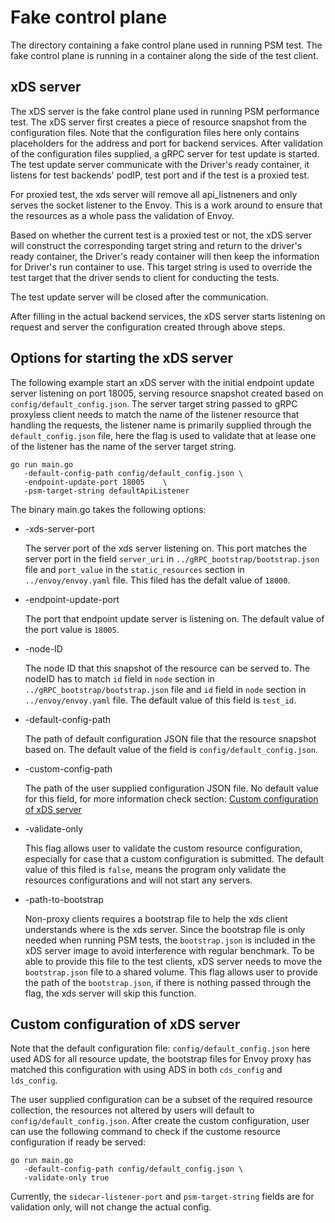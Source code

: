 # Fake control plane

The directory containing a fake control plane used in running PSM test. The fake
control plane is running in a container along the side of the test client.

## xDS server

The xDS server is the fake control plane used in running PSM performance test.
The xDS server first creates a piece of resource snapshot from the configuration
files. Note that the configuration files here only contains placeholders for the
address and port for backend services. After validation of the configuration
files supplied, a gRPC server for test update is started. The test update server
communicate with the Driver's ready container, it listens for test backends'
podIP, test port and if the test is a proxied test.

For proxied test, the xds server will remove all api_listneners and only serves
the socket listener to the Envoy. This is a work around to ensure that the
resources as a whole pass the validation of Envoy.

Based on whether the current test is a proxied test or not, the xDS server will
construct the corresponding target string and return to the driver's ready
container, the Driver's ready container will then keep the information for
Driver's run container to use. This target string is used to override the test
target that the driver sends to client for conducting the tests.

The test update server will be closed after the communication.

After filling in the actual backend services, the xDS server starts listening on
request and server the configuration created through above steps.

## Options for starting the xDS server

The following example start an xDS server with the initial endpoint update
server listening on port 18005, serving resource snapshot created based on
`config/default_config.json`. The server target string passed to gRPC proxyless
client needs to match the name of the listener resource that handling the
requests, the listener name is primarily supplied through the
`default_config.json` file, here the flag is used to validate that at lease one
of the listener has the name of the server target string.

```shell
go run main.go
   -default-config-path config/default_config.json \
   -endpoint-update-port 18005    \
   -psm-target-string defaultApiListener

```

The binary main.go takes the following options:

- -xds-server-port

  The server port of the xds server listening on. This port matches the server
  port in the field `server_uri` in `../gRPC_bootstrap/bootstrap.json` file and
  `port_value` in the `static_resources` section in `../envoy/envoy.yaml` file.
  This filed has the defalt value of `18000`.

- -endpoint-update-port

  The port that endpoint update server is listening on. The default value of the
  port value is `18005`.

- -node-ID

  The node ID that this snapshot of the resource can be served to. The nodeID
  has to match `id` field in `node` section in
  `../gRPC_bootstrap/bootstrap.json` file and `id` field in `node` section in
  `../envoy/envoy.yaml` file. The default value of this field is `test_id`.

- -default-config-path

  The path of default configuration JSON file that the resource snapshot based
  on. The default value of the field is `config/default_config.json`.

- -custom-config-path

  The path of the user supplied configuration JSON file. No default value for
  this field, for more information check section:
  [Custom configuration of xDS server](#custom-configuration-of-xds-server)

- -validate-only

  This flag allows user to validate the custom resource configuration,
  especially for case that a custom configuration is submitted. The default
  value of this filed is `false`, means the program only validate the resources
  configurations and will not start any servers.

- -path-to-bootstrap

  Non-proxy clients requires a bootstrap file to help the xds client understands
  where is the xds server. Since the bootstrap file is only needed when running
  PSM tests, the `bootstrap.json` is included in the xDS server image to avoid
  interference with regular benchmark. To be able to provide this file to the
  test clients, xDS server needs to move the `bootstrap.json` file to a shared
  volume. This flag allows user to provide the path of the `bootstrap.json`, if
  there is nothing passed through the flag, the xds server will skip this
  function.

## Custom configuration of xDS server

Note that the default configuration file: `config/default_config.json` here used
ADS for all resource update, the bootstrap files for Envoy proxy has matched
this configuration with using ADS in both `cds_config` and `lds_config`.

The user supplied configuration can be a subset of the required resource
collection, the resources not altered by users will default to
`config/default_config.json`. After create the custom configuration, user can
use the following command to check if the custome resource configuration if
ready be served:

```shell
go run main.go
   -default-config-path config/default_config.json \
   -validate-only true
```

Currently, the `sidecar-listener-port` and `psm-target-string` fields are for
validation only, will not change the actual config.
